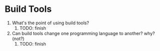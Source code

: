 # Build Tools

1. What's the point of using build tools?
   1. TODO: finish
2. Can build tools change one programming language to another? why? (not?)
   1. TODO: finish